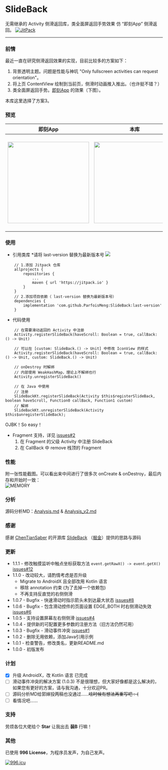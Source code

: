 # SlideBack
无需继承的 Activity 侧滑返回库，类全面屏返回手势效果 仿 “即刻App” 侧滑返回。 [![JitPack](https://jitpack.io/v/ParfoisMeng/SlideBack.svg)](https://jitpack.io/#ParfoisMeng/SlideBack)

- - - - -

### 前情
最近一直在研究侧滑返回效果的实现，目前比较多的方案如下：

1. 背景透明主题。问题是性能与神坑 "Only fullscreen activities can request orientation"。
2. 将上页 ContentView 绘制到当前页，侧滑时动画推入推出。（也许挺不错？）
3. 类全面屏返回手势。[即刻App](https://www.ruguoapp.com/) 的效果（下图）。

本库这里选择了方案3。

### 预览
| 即刻App | 本库 | Demo 下载 |
| :---: | :---: | :---: |
| <img src="https://github.com/ParfoisMeng/SlideBack/raw/master/screenshot/jike.gif" width="260px"/> | <img src="https://github.com/ParfoisMeng/SlideBack/raw/master/screenshot/mine.gif" width="260px"/> | <img src="https://github.com/ParfoisMeng/SlideBack/raw/master/demo/demo_qr.gif" width="260px"/><br><br>[Demo 下载](https://raw.githubusercontent.com/ParfoisMeng/SlideBack/master/demo/demo.apk) |

### 使用
 - 引用类库 *请将 last-version 替换为最新版本号 [![](https://jitpack.io/v/ParfoisMeng/SlideBack.svg)](https://jitpack.io/#ParfoisMeng/SlideBack)
```
    // 1.添加 Jitpack 仓库
    allprojects {
        repositories {
            ...
            maven { url 'https://jitpack.io' }
        }
    }
    // 2.添加项目依赖（ last-version 替换为最新版本号）
    dependencies {
        implementation 'com.github.ParfoisMeng:SlideBack:last-version'
    }
```

- 代码使用
```
    // 在需要滑动返回的 Activity 中注册
    Activity.registerSlideBack(haveScroll: Boolean = true, callBack: () -> Unit)

    // 可以在 [custom: SlideBack.() -> Unit] 中修改 IconView 的样式
    Activity.registerSlideBack(haveScroll: Boolean = true, callBack: () -> Unit, custom: SlideBack.() -> Unit)

    // onDestroy 时解绑
    // 内部使用 WeakHashMap，理论上不解绑也行
    Activity.unregisterSlideBack()

    // 在 Java 中使用
    // 注册
    SlideBackKt.registerSlideBack(Activity $this$registerSlideBack, boolean haveScroll, Function0 callBack, Function1 custom)
    // 解绑
    SlideBackKt.unregisterSlideBack(Activity $this$unregisterSlideBack);
```

OJBK！So easy！

- Fragment 支持，详见 [issues#2](https://github.com/ParfoisMeng/SlideBack/issues/2)
  1. 在 Fragment 的父级 Activity 中注册 SlideBack
  2. 在 CallBack 中 remove 栈顶的 Fragment

### 性能
附一张性能截图。可以看出来中间进行了很多次 onCreate & onDestroy，最后内存和开始时一致：<br>
![MEMORY](https://github.com/ParfoisMeng/SlideBack/raw/master/screenshot/memory.png)

### 分析
源码分析MD：[Analysis.md](https://github.com/ParfoisMeng/SlideBack/blob/master/Analysis.md) & [Analysis_v2.md](https://github.com/ParfoisMeng/SlideBack/blob/master/Analysis_v2.md)

### 感谢
感谢 [ChenTianSaber](https://github.com/ChenTianSaber)  的开源库 [SlideBack](https://github.com/ChenTianSaber/SlideBack) （[掘金](https://juejin.im/post/5b7a837cf265da432f653617)）提供的思路与源码

### 更新
* 1.1.1 - 修改触摸监听中触点坐标获取方法 `event.getRawX() -> event.getX()` [issues#12](https://github.com/ParfoisMeng/SlideBack/issues/12)
* 1.1.0 - 改动较大，请酌情考虑是否升级
    * Migrate to AndroidX 且全部改用 Kotlin 语言
    * 移除 annotation 约束 (为了去掉一个依赖包)
    * 不再支持反直觉的右侧侧滑
* 1.0.7 - Bugfix - 快速滑动时指示箭头未到达最大状态 [issues#8](https://github.com/ParfoisMeng/SlideBack/issues/8)
* 1.0.6 - Bugfix - 包含滑动控件的页面设置 EDGE_BOTH 时右侧滑动失效 [issues#6](https://github.com/ParfoisMeng/SlideBack/issues/6)
* 1.0.5 - 支持设置屏幕左右侧侧滑 [issues#4](https://github.com/ParfoisMeng/SlideBack/issues/4)
* 1.0.4 - 提供新的可配置更多参数的注册方法（旧方法仍然可用）
* 1.0.3 - Bugfix - 滑动事件冲突 [issues#1](https://github.com/ParfoisMeng/SlideBack/issues/1)
* 1.0.2 - 删除无用依赖，添加Java引用示例
* 1.0.1 - 检查警告，修改类名，更新README.md
* 1.0.0 - 初版发布

### 计划
- [x] 升级 AndroidX，改 Kotlin 语言 已完成
- [ ] 滑动事件冲突的解决方案 (1.0.3) 不是很理想，但大家好像都是这么解决的，如果您有更好的方案，请与我沟通，十分欢迎PR。
- [ ] 源码分析MD给郭婶投两稿也没通过……<del>啥时候有想法再重写吧 :-(</del>
- [ ] 看情况吧......

### 支持
劳烦各位大佬给个 **Star** 让我出去 **装B** 行嘛！

### 其他
已使用 **996 License**，为程序员发声，为自己发声。

[![996.icu](https://img.shields.io/badge/link-996.icu-red.svg)](https://996.icu)
